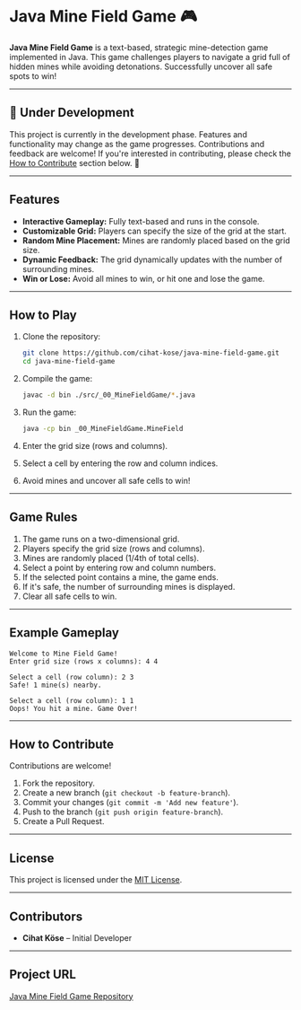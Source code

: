 
# Java Mine Field Game 🎮

**Java Mine Field Game** is a text-based, strategic mine-detection game implemented in Java. This game challenges players to navigate a grid full of hidden mines while avoiding detonations. Successfully uncover all safe spots to win!

---

## 🚧 Under Development

This project is currently in the development phase. Features and functionality may change as the game progresses. Contributions and feedback are welcome! If you're interested in contributing, please check the [How to Contribute](#how-to-contribute) section below. 🚀

---

## Features

- **Interactive Gameplay:** Fully text-based and runs in the console.
- **Customizable Grid:** Players can specify the size of the grid at the start.
- **Random Mine Placement:** Mines are randomly placed based on the grid size.
- **Dynamic Feedback:** The grid dynamically updates with the number of surrounding mines.
- **Win or Lose:** Avoid all mines to win, or hit one and lose the game.

---

## How to Play

1. Clone the repository:
   ```bash
   git clone https://github.com/cihat-kose/java-mine-field-game.git
   cd java-mine-field-game
   ```

2. Compile the game:
   ```bash
   javac -d bin ./src/_00_MineFieldGame/*.java
   ```

3. Run the game:
   ```bash
   java -cp bin _00_MineFieldGame.MineField
   ```

4. Enter the grid size (rows and columns).
5. Select a cell by entering the row and column indices.
6. Avoid mines and uncover all safe cells to win!

---

## Game Rules

1. The game runs on a two-dimensional grid.
2. Players specify the grid size (rows and columns).
3. Mines are randomly placed (1/4th of total cells).
4. Select a point by entering row and column numbers.
5. If the selected point contains a mine, the game ends.
6. If it's safe, the number of surrounding mines is displayed.
7. Clear all safe cells to win.

---

## Example Gameplay

```
Welcome to Mine Field Game!
Enter grid size (rows x columns): 4 4

Select a cell (row column): 2 3
Safe! 1 mine(s) nearby.

Select a cell (row column): 1 1
Oops! You hit a mine. Game Over!
```

---

## How to Contribute

Contributions are welcome!
1. Fork the repository.
2. Create a new branch (`git checkout -b feature-branch`).
3. Commit your changes (`git commit -m 'Add new feature'`).
4. Push to the branch (`git push origin feature-branch`).
5. Create a Pull Request.

---

## License

This project is licensed under the [MIT License](LICENSE).

---

## Contributors

- **Cihat Köse** – Initial Developer

---

## Project URL

[Java Mine Field Game Repository](https://github.com/cihat-kose/java-mine-field-game.git)
